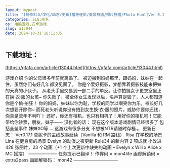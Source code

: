 ```yaml
---
layout: mypost
title: "[神作SLG/汉化/动态/更新]猎艳逐影/美景狩猎/照片狩猎/Photo Hunt[Ver 0.17.1][PC+安卓/4G]"
categories: SLG,NTR
os: 电脑游戏,安卓游戏
slug: a13044
date: 2024-10-31 18:11:05
---
```


## 下载地址：

[https://qfafa.com/article/13044.html](https://qfafa.com/article/13044.html)

游戏介绍
你的父母很多年前就离婚了。
被迫搬到妈妈那里，跟妈妈，妹妹在一起住，虽然你们有好几年都没见面了。
你是个爱好摄影，梦想靠着摄影技能来把妹的天真的小伙子。
从老头手里交易到一部二手的单反。让你拍摄女子更衣室里正在换·衣·服的女孩~
你失败了，被全体女生发现以后，名声算是毁了，人人都知道你是个偷·拍狂！
你的妈妈，妹妹以你为耻，学校的同学以嘲笑你为乐，校长好几次想要开除你~
而死老头听说你没有拍到女生换·衣·服的照片，威胁你要你还钱，你真是流年不利吖！
还好，你还有相机，也只有相机了！用好你的相机吧！它能带给你钞票，朋友，妹子~~~
汉化者的话：
现在这个版本游戏剧情已经很多了 包括全垒事件 妹妹XO等….
这游戏有很多分支 不想被NTR请随时存档.。
更新日志：
Ver0.17.1
莫妮卡的主线故事延续（Vanilla 和 RM 路线）
Risa 在学校的场景
Lina 在健身房的场景
Evelyn 的动漫之夜更新
Rule34 的新内容
2 项成就
小改进
428 张图片，23 个动画（+1 个上次更新中缺失的动画 – Evelyn x Will x Alice x MC 摇摆）
——————–
任务提示已翻译！
作弊码 = mon4life
画廊解锁码 = extra2pass
画廊解锁码： mon42
——————————